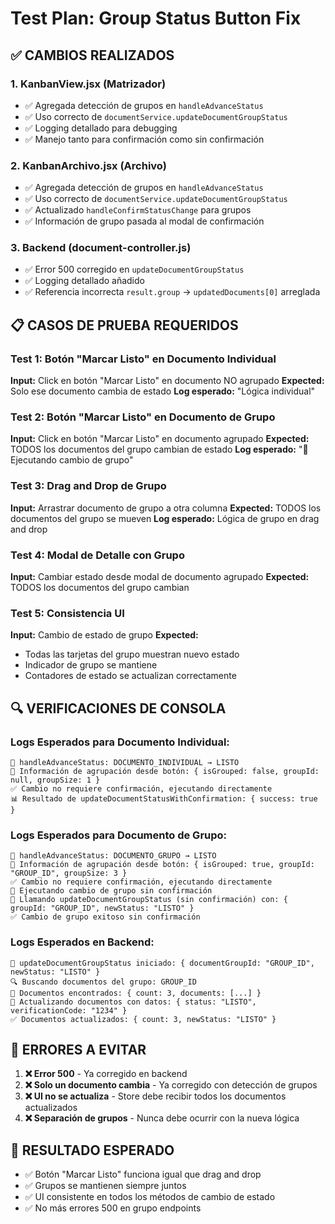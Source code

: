 # Test Plan: Group Status Button Fix

## ✅ CAMBIOS REALIZADOS

### 1. KanbanView.jsx (Matrizador)
- ✅ Agregada detección de grupos en `handleAdvanceStatus`
- ✅ Uso correcto de `documentService.updateDocumentGroupStatus`
- ✅ Logging detallado para debugging
- ✅ Manejo tanto para confirmación como sin confirmación

### 2. KanbanArchivo.jsx (Archivo)
- ✅ Agregada detección de grupos en `handleAdvanceStatus`
- ✅ Uso correcto de `documentService.updateDocumentGroupStatus`
- ✅ Actualizado `handleConfirmStatusChange` para grupos
- ✅ Información de grupo pasada al modal de confirmación

### 3. Backend (document-controller.js)
- ✅ Error 500 corregido en `updateDocumentGroupStatus`
- ✅ Logging detallado añadido
- ✅ Referencia incorrecta `result.group` → `updatedDocuments[0]` arreglada

## 📋 CASOS DE PRUEBA REQUERIDOS

### Test 1: Botón "Marcar Listo" en Documento Individual
**Input:** Click en botón "Marcar Listo" en documento NO agrupado
**Expected:** Solo ese documento cambia de estado
**Log esperado:** "Lógica individual"

### Test 2: Botón "Marcar Listo" en Documento de Grupo
**Input:** Click en botón "Marcar Listo" en documento agrupado
**Expected:** TODOS los documentos del grupo cambian de estado
**Log esperado:** "🔗 Ejecutando cambio de grupo"

### Test 3: Drag and Drop de Grupo
**Input:** Arrastrar documento de grupo a otra columna
**Expected:** TODOS los documentos del grupo se mueven
**Log esperado:** Lógica de grupo en drag and drop

### Test 4: Modal de Detalle con Grupo
**Input:** Cambiar estado desde modal de documento agrupado
**Expected:** TODOS los documentos del grupo cambian

### Test 5: Consistencia UI
**Input:** Cambio de estado de grupo
**Expected:** 
- Todas las tarjetas del grupo muestran nuevo estado
- Indicador de grupo se mantiene
- Contadores de estado se actualizan correctamente

## 🔍 VERIFICACIONES DE CONSOLA

### Logs Esperados para Documento Individual:
```
🚀 handleAdvanceStatus: DOCUMENTO_INDIVIDUAL → LISTO
🔗 Información de agrupación desde botón: { isGrouped: false, groupId: null, groupSize: 1 }
✅ Cambio no requiere confirmación, ejecutando directamente
📊 Resultado de updateDocumentStatusWithConfirmation: { success: true }
```

### Logs Esperados para Documento de Grupo:
```
🚀 handleAdvanceStatus: DOCUMENTO_GRUPO → LISTO  
🔗 Información de agrupación desde botón: { isGrouped: true, groupId: "GROUP_ID", groupSize: 3 }
✅ Cambio no requiere confirmación, ejecutando directamente
🔗 Ejecutando cambio de grupo sin confirmación
🔗 Llamando updateDocumentGroupStatus (sin confirmación) con: { groupId: "GROUP_ID", newStatus: "LISTO" }
✅ Cambio de grupo exitoso sin confirmación
```

### Logs Esperados en Backend:
```
🔄 updateDocumentGroupStatus iniciado: { documentGroupId: "GROUP_ID", newStatus: "LISTO" }
🔍 Buscando documentos del grupo: GROUP_ID
📄 Documentos encontrados: { count: 3, documents: [...] }
📝 Actualizando documentos con datos: { status: "LISTO", verificationCode: "1234" }
✅ Documentos actualizados: { count: 3, newStatus: "LISTO" }
```

## 🚨 ERRORES A EVITAR

1. **❌ Error 500** - Ya corregido en backend
2. **❌ Solo un documento cambia** - Ya corregido con detección de grupos  
3. **❌ UI no se actualiza** - Store debe recibir todos los documentos actualizados
4. **❌ Separación de grupos** - Nunca debe ocurrir con la nueva lógica

## 🎯 RESULTADO ESPERADO

- ✅ Botón "Marcar Listo" funciona igual que drag and drop
- ✅ Grupos se mantienen siempre juntos
- ✅ UI consistente en todos los métodos de cambio de estado
- ✅ No más errores 500 en grupo endpoints